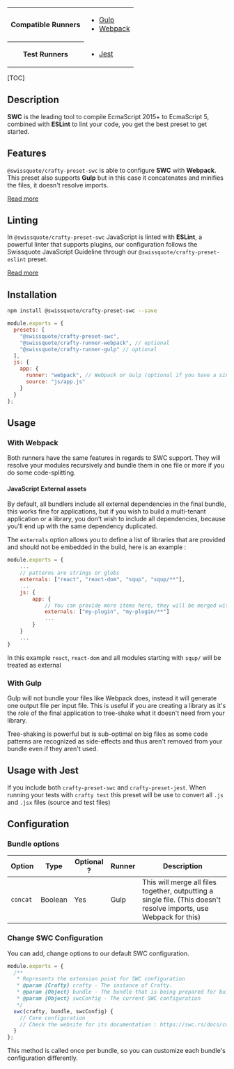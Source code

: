 <table>
<tr><th>Compatible Runners</th><td>

- [Gulp](05_Packages/02_crafty-runner-gulp.md)
- [Webpack](05_Packages/02_crafty-runner-webpack.md)

</td></tr>
<tr><th>Test Runners</th><td>

- [Jest](05_Packages/05_crafty-preset-jest.md)

</td></tr>
</table>

[TOC]

## Description

**SWC** is the leading tool to compile EcmaScript 2015+ to EcmaScript 5, combined with **ESLint** to lint your code, you get the best preset to get started.

## Features

`@swissquote/crafty-preset-swc` is able to configure **SWC** with **Webpack**.
This preset also supports **Gulp** but in this case it concatenates and minifies the files, it doesn't resolve imports.

[Read more](./05_crafty-preset-babel/JavaScript_Features.md)

## Linting

In `@swissquote/crafty-preset-swc` JavaScript is linted with **ESLint**, a powerful linter that supports plugins, our configuration follows the Swissquote JavaScript Guideline through our `@swissquote/crafty-preset-eslint` preset.

[Read more](./05_crafty-preset-eslint/JavaScript_Linting.md)

## Installation

```bash
npm install @swissquote/crafty-preset-swc --save
```

```javascript
module.exports = {
  presets: [
    "@swissquote/crafty-preset-swc",
    "@swissquote/crafty-runner-webpack", // optional
    "@swissquote/crafty-runner-gulp" // optional
  ],
  js: {
    app: {
      runner: "webpack", // Webpack or Gulp (optional if you have a single runner defined)
      source: "js/app.js"
    }
  }
};
```

## Usage

### With Webpack

Both runners have the same features in regards to SWC support.
They will resolve your modules recursively and bundle them in one file or more if you do some code-splitting.

#### JavaScript External assets

By default, all bundlers include all external dependencies in the final bundle, this works fine for applications, but if you wish to build a multi-tenant application or a library, you don't wish to include all dependencies, because you'll end up with the same dependency duplicated.

The `externals` option allows you to define a list of libraries that are provided and should not be embedded in the build, here is an example :

```javascript
module.exports = {
    ...
    // patterns are strings or globs
    externals: ["react", "react-dom", "squp", "squp/**"],
    ...
    js: {
        app: {
            // You can provide more items here, they will be merged with the main list for this bundle
            externals: ["my-plugin", "my-plugin/**"]
            ...
        }
    }
    ...
}
```

In this example `react`, `react-dom` and all modules starting with `squp/` will be treated as external

### With Gulp

Gulp will not bundle your files like Webpack does, instead it will generate one output file per input file.
This is useful if you are creating a library as it's the role of the final application to tree-shake what it doesn't need from your library.

Tree-shaking is powerful but is sub-optimal on big files as some code patterns are recognized as side-effects and thus aren't removed from your bundle even if they aren't used.

## Usage with Jest

If you include both `crafty-preset-swc` and `crafty-preset-jest`.
When running your tests with `crafty test` this preset will be use to convert all `.js` and `.jsx` files (source and test files)

## Configuration

### Bundle options

| Option   | Type    | Optional ? | Runner | Description                                                                                                                     |
| -------- | ------- | ---------- | ------ | ------------------------------------------------------------------------------------------------------------------------------- |
| `concat` | Boolean | Yes        | Gulp   | This will merge all files together, outputting a single file. (This doesn't resolve imports, use Webpack for this) |

### Change SWC Configuration

You can add, change options to our default SWC configuration.

```javascript
module.exports = {
  /**
   * Represents the extension point for SWC configuration
   * @param {Crafty} crafty - The instance of Crafty.
   * @param {Object} bundle - The bundle that is being prepared for build (name, input, source, destination)
   * @param {Object} swcConfig - The current SWC configuration
   */
  swc(crafty, bundle, swcConfig) {
    // Core configuration
    // Check the website for its documentation : https://swc.rs/docs/configuring-swc
  }
};
```

This method is called once per bundle, so you can customize each bundle's configuration differently.
